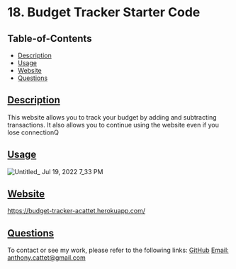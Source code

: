 # 18. Budget Tracker Starter Code

## Table-of-Contents
  * [Description](#description)
  * [Usage](#usage)
  * [Website](#website)
  * [Questions](#questions)
  
  ## [Description](#table-of-contents)
 This website allows you to track your budget by adding and subtracting transactions. It also allows you to continue using the website even if you lose connectionQ
  
  ## [Usage](#table-of-contents)
  
  
 
![Untitled_ Jul 19, 2022 7_33 PM](https://user-images.githubusercontent.com/98857382/179865698-a64b1fd5-2506-4844-b330-d2cafe75e694.gif)



  
  
  ## [Website](#table-of-contents) 
  https://budget-tracker-acattet.herokuapp.com/

  ## [Questions](#table-of-contents)
  To contact or see my work, please refer to the following links:
  [GitHub](https://github.com/acattet)
  [Email: anthony.cattet@gmail.com](mailto:anthony.cattet@gmail.com)
